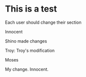 # This is a test

Each user should change their section

Innocent

Shino made changes

Troy: Troy's modification 


Moses


My change. Innocent.
